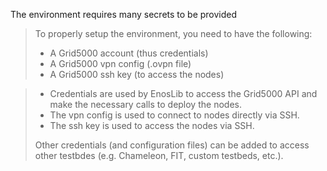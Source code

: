 The environment requires many secrets to be provided

> To properly setup the environment, you need to have the following:
> - A Grid5000 account (thus credentials)
> - A Grid5000 vpn config (.ovpn file)
> - A Grid5000 ssh key (to access the nodes)

> - Credentials are used by EnosLib to access the Grid5000 API and make the necessary calls to deploy the nodes.
> - The vpn config is used to connect to nodes directly via SSH.
> - The ssh key is used to access the nodes via SSH.
> 
> Other credentials (and configuration files) can be added to access other testbdes (e.g. Chameleon, FIT, custom testbeds, etc.).